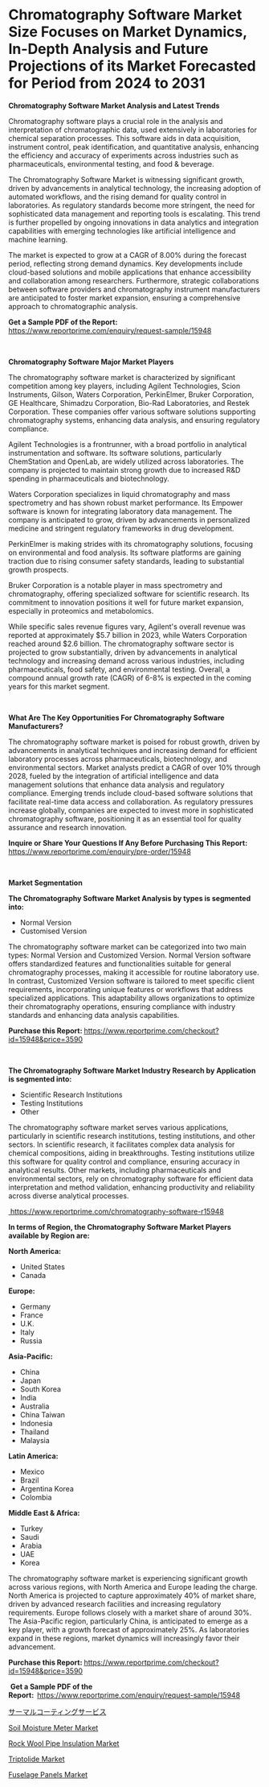 <p><h1>Chromatography Software Market Size Focuses on Market Dynamics, In-Depth Analysis and Future Projections of its Market Forecasted for Period from 2024 to 2031</h1></p><p><strong>Chromatography Software Market Analysis and Latest Trends</strong></p>
<p><p>Chromatography software plays a crucial role in the analysis and interpretation of chromatographic data, used extensively in laboratories for chemical separation processes. This software aids in data acquisition, instrument control, peak identification, and quantitative analysis, enhancing the efficiency and accuracy of experiments across industries such as pharmaceuticals, environmental testing, and food & beverage. </p><p>The Chromatography Software Market is witnessing significant growth, driven by advancements in analytical technology, the increasing adoption of automated workflows, and the rising demand for quality control in laboratories. As regulatory standards become more stringent, the need for sophisticated data management and reporting tools is escalating. This trend is further propelled by ongoing innovations in data analytics and integration capabilities with emerging technologies like artificial intelligence and machine learning.</p><p>The market is expected to grow at a CAGR of 8.00% during the forecast period, reflecting strong demand dynamics. Key developments include cloud-based solutions and mobile applications that enhance accessibility and collaboration among researchers. Furthermore, strategic collaborations between software providers and chromatography instrument manufacturers are anticipated to foster market expansion, ensuring a comprehensive approach to chromatographic analysis.</p></p>
<p><strong>Get a Sample PDF of the Report:&nbsp;</strong> <a href="https://www.reportprime.com/enquiry/request-sample/15948">https://www.reportprime.com/enquiry/request-sample/15948</a></p>
<p>&nbsp;</p>
<p><strong>Chromatography Software Major Market Players</strong></p>
<p><p>The chromatography software market is characterized by significant competition among key players, including Agilent Technologies, Scion Instruments, Gilson, Waters Corporation, PerkinElmer, Bruker Corporation, GE Healthcare, Shimadzu Corporation, Bio-Rad Laboratories, and Restek Corporation. These companies offer various software solutions supporting chromatography systems, enhancing data analysis, and ensuring regulatory compliance.</p><p>Agilent Technologies is a frontrunner, with a broad portfolio in analytical instrumentation and software. Its software solutions, particularly ChemStation and OpenLab, are widely utilized across laboratories. The company is projected to maintain strong growth due to increased R&D spending in pharmaceuticals and biotechnology.</p><p>Waters Corporation specializes in liquid chromatography and mass spectrometry and has shown robust market performance. Its Empower software is known for integrating laboratory data management. The company is anticipated to grow, driven by advancements in personalized medicine and stringent regulatory frameworks in drug development.</p><p>PerkinElmer is making strides with its chromatography solutions, focusing on environmental and food analysis. Its software platforms are gaining traction due to rising consumer safety standards, leading to substantial growth prospects.</p><p>Bruker Corporation is a notable player in mass spectrometry and chromatography, offering specialized software for scientific research. Its commitment to innovation positions it well for future market expansion, especially in proteomics and metabolomics.</p><p>While specific sales revenue figures vary, Agilent's overall revenue was reported at approximately $5.7 billion in 2023, while Waters Corporation reached around $2.6 billion. The chromatography software sector is projected to grow substantially, driven by advancements in analytical technology and increasing demand across various industries, including pharmaceuticals, food safety, and environmental testing. Overall, a compound annual growth rate (CAGR) of 6-8% is expected in the coming years for this market segment.</p></p>
<p>&nbsp;</p>
<p><strong>What Are The Key Opportunities For Chromatography Software Manufacturers?</strong></p>
<p><p>The chromatography software market is poised for robust growth, driven by advancements in analytical techniques and increasing demand for efficient laboratory processes across pharmaceuticals, biotechnology, and environmental sectors. Market analysts predict a CAGR of over 10% through 2028, fueled by the integration of artificial intelligence and data management solutions that enhance data analysis and regulatory compliance. Emerging trends include cloud-based software solutions that facilitate real-time data access and collaboration. As regulatory pressures increase globally, companies are expected to invest more in sophisticated chromatography software, positioning it as an essential tool for quality assurance and research innovation.</p></p>
<p><strong>Inquire or Share Your Questions If Any Before Purchasing This Report:</strong> <a href="https://www.reportprime.com/enquiry/pre-order/15948">https://www.reportprime.com/enquiry/pre-order/15948</a></p>
<p>&nbsp;</p>
<p><strong>Market Segmentation</strong></p>
<p><strong>The Chromatography Software Market Analysis by types is segmented into:</strong></p>
<p><ul><li>Normal Version</li><li>Customised Version</li></ul></p>
<p><p>The chromatography software market can be categorized into two main types: Normal Version and Customized Version. Normal Version software offers standardized features and functionalities suitable for general chromatography processes, making it accessible for routine laboratory use. In contrast, Customized Version software is tailored to meet specific client requirements, incorporating unique features or workflows that address specialized applications. This adaptability allows organizations to optimize their chromatography operations, ensuring compliance with industry standards and enhancing data analysis capabilities.</p></p>
<p><strong>Purchase this Report:&nbsp;</strong><a href="https://www.reportprime.com/checkout?id=15948&price=3590">https://www.reportprime.com/checkout?id=15948&price=3590</a></p>
<p>&nbsp;</p>
<p><strong>The Chromatography Software Market Industry Research by Application is segmented into:</strong></p>
<p><ul><li>Scientific Research Institutions</li><li>Testing Institutions</li><li>Other</li></ul></p>
<p><p>The chromatography software market serves various applications, particularly in scientific research institutions, testing institutions, and other sectors. In scientific research, it facilitates complex data analysis for chemical compositions, aiding in breakthroughs. Testing institutions utilize this software for quality control and compliance, ensuring accuracy in analytical results. Other markets, including pharmaceuticals and environmental sectors, rely on chromatography software for efficient data interpretation and method validation, enhancing productivity and reliability across diverse analytical processes.</p></p>
<p><a href="https://www.reportprime.com/chromatography-software-r15948">&nbsp;https://www.reportprime.com/chromatography-software-r15948</a></p>
<p><strong>In terms of Region, the Chromatography Software Market Players available by Region are:</strong></p>
<p>
    <p> <strong> North America: </strong>
        <ul>
            <li>United States</li>
            <li>Canada</li>
        </ul>
        </p> 
    <p> <strong> Europe: </strong>
        <ul>
            <li>Germany</li>
            <li>France</li>
            <li>U.K.</li>
            <li>Italy</li>
            <li>Russia</li>
        </ul>
        </p> 
    <p> <strong> Asia-Pacific: </strong>
        <ul>
            <li>China</li>
            <li>Japan</li>
            <li>South Korea</li>
            <li>India</li>
            <li>Australia</li>
            <li>China Taiwan</li>
            <li>Indonesia</li>
            <li>Thailand</li>
            <li>Malaysia</li>
        </ul>
        </p> 
    <p> <strong> Latin America: </strong>
        <ul>
            <li>Mexico</li>
            <li>Brazil</li>
            <li>Argentina Korea</li>
            <li>Colombia</li>
        </ul>
        </p> 
    <p> <strong> Middle East & Africa: </strong>
        <ul>
            <li>Turkey</li>
            <li>Saudi</li>
            <li>Arabia</li>
            <li>UAE</li>
            <li>Korea</li>
        </ul>
    </p>
    </p>
<p><p>The chromatography software market is experiencing significant growth across various regions, with North America and Europe leading the charge. North America is projected to capture approximately 40% of market share, driven by advanced research facilities and increasing regulatory requirements. Europe follows closely with a market share of around 30%. The Asia-Pacific region, particularly China, is anticipated to emerge as a key player, with a growth forecast of approximately 25%. As laboratories expand in these regions, market dynamics will increasingly favor their advancement.</p></p>
<p><strong>Purchase this Report: </strong><a href="https://www.reportprime.com/checkout?id=15948&price=3590">https://www.reportprime.com/checkout?id=15948&price=3590</a></p>
<p>&nbsp;<strong>Get a Sample PDF of the Report:&nbsp;&nbsp;</strong><a href="https://www.reportprime.com/enquiry/request-sample/15948">https://www.reportprime.com/enquiry/request-sample/15948</a></p>
<p><strong></strong></p>
<p><p><a href="https://medium.com/@isnamukti10_96948/thermal-coating-service-market-%E3%81%AF-%E3%82%B3%E3%82%B9%E3%83%88%E7%AE%A1%E7%90%86%E3%81%A8%E5%8A%B9%E7%8E%87%E5%90%91%E4%B8%8A%E3%82%92%E5%84%AA%E5%85%88%E3%81%97%E3%81%BE%E3%81%99-%E3%81%95%E3%82%89%E3%81%AB-%E5%A0%B1%E5%91%8A%E6%9B%B8%E3%81%AF%E5%B8%82%E5%A0%B4%E3%81%AE%E9%9C%80%E8%A6%81%E9%9D%A2%E3%81%A8%E4%BE%9B%E7%B5%A6%E9%9D%A2%E3%81%AE%E4%B8%A1%E6%96%B9%E3%82%92%E3%82%AB%E3%83%90%E3%83%BC%E3%81%97%E3%81%A6%E3%81%84%E3%81%BE%E3%81%99-thermal-coating-acd574fb9de2">サーマルコーティングサービス</a></p><p><a href="https://www.linkedin.com/pulse/strategic-market-insights-navigating-global-soil-moisture-meter-se06e?trackingId=7DmvM6IMQPq72GW0Y9yYCQ%3D%3D">Soil Moisture Meter Market</a></p><p><a href="https://medium.com/@maxson5287/the-global-rock-wool-pipe-insulation-market-identifies-drivers-restraints-opportunities-and-fe625d9967bc">Rock Wool Pipe Insulation Market</a></p><p><a href="https://medium.com/@maxson5287/the-triptolide-market-is-anticipated-to-experience-significant-growth-with-a-projected-cagr-of-ce49bab8b658">Triptolide Market</a></p><p><a href="https://issuu.com/reportprime-2/docs/fuselage-panels-market-size-2030.pp_d6c0e72d6d2c0a">Fuselage Panels Market</a></p></p>